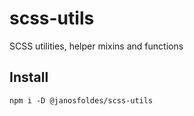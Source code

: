 # scss-utils

SCSS utilities, helper mixins and functions

## Install

`npm i -D @janosfoldes/scss-utils`